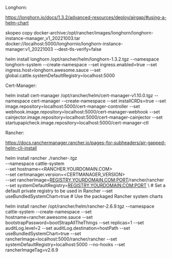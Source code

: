 


Longhorn:

https://longhorn.io/docs/1.3.2/advanced-resources/deploy/airgap/#using-a-helm-chart


skopeo copy docker-archive:/opt/rancher/images/longhorn/longhorn-instance-manager_v1_20221003.tar docker://localhost:5000/longhornio/longhorn-instance-manager:v1_20221003 --dest-tls-verify=false

helm install longhorn /opt/rancher/helm/longhorn-1.3.2.tgz --namespace longhorn-system --create-namespace --set ingress.enabled=true --set ingress.host=longhorn.awesome.sauce --set global.cattle.systemDefaultRegistry=localhost:5000


Cert-Manager:

helm install cert-manager /opt/rancher/helm/cert-manager-v1.10.0.tgz --namespace cert-manager --create-namespace --set installCRDs=true --set image.repository=localhost:5000/cert-manager-controller --set webhook.image.repository=localhost:5000/cert-manager-webhook --set cainjector.image.repository=localhost:5000/cert-manager-cainjector --set startupapicheck.image.repository=localhost:5000/cert-manager-ctl


Rancher:

https://docs.ranchermanager.rancher.io/pages-for-subheaders/air-gapped-helm-cli-install


   helm install rancher ./rancher-<VERSION>.tgz \
    --namespace cattle-system \
    --set hostname=<RANCHER.YOURDOMAIN.COM> \
    --set certmanager.version=<CERTMANAGER_VERSION> \
    --set rancherImage=<REGISTRY.YOURDOMAIN.COM:PORT>/rancher/rancher \
    --set systemDefaultRegistry=<REGISTRY.YOURDOMAIN.COM:PORT> \ # Set a default private registry to be used in Rancher
    --set useBundledSystemChart=true # Use the packaged Rancher system charts


  helm install rancher /opt/rancher/helm/rancher-2.6.9.tgz --namespace cattle-system --create-namespace --set hostname=rancher.awesome.sauce --set bootstrapPassword=bootStrapAllTheThings --set replicas=1 --set auditLog.level=2 --set auditLog.destination=hostPath --set useBundledSystemChart=true --set rancherImage=localhost:5000/rancher/rancher --set systemDefaultRegistry=localhost:5000 --no-hooks --set rancherImageTag=v2.6.9



